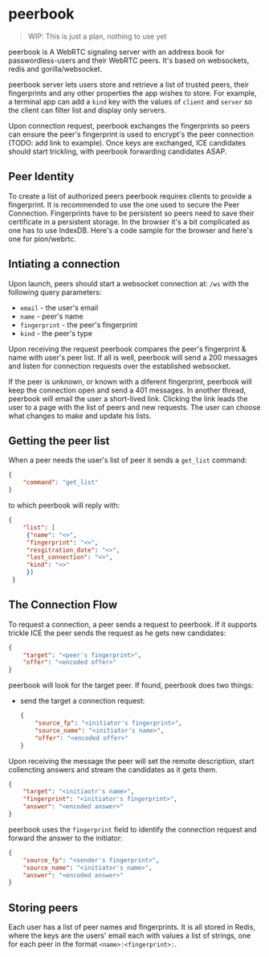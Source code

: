 # peerbook

> WIP: This is just a plan, nothing to use yet

peerbook is A WebRTC signaling server with an address book for
passwordless-users and their WebRTC peers. It's based on websockets, redis and
gorilla/websocket.

peerbook server lets users store and retrieve a list of trusted peers,
their fingerprints and any other properties the app wishes to store.
For example, a terminal app can add a `kind` key with the values of `client`
and `server` so the client can filter list and display only servers.

Upon connection request, 
peerbook exchanges the fingerprints so peers can ensure the peer's fingerprint
is used to encrypt's the peer connection (TODO: add link to example).
Once keys are exchanged, ICE candidates should start trickling, with
peerbook forwarding candidates ASAP.

## Peer Identity

To create a list of authorized peers peerbook requires clients to provide a
fingerprint. It is recommended to use the one used to secure the Peer
Connection. Fingerprints have to be persistent so peers need to save their
certificate in a persistent storage. In the browser it's a bit complicated
as one has to use IndexDB. Here's a code sample for the browser and here's one
for pion/webrtc.

## Intiating a connection

Upon launch, peers should start a websocket connection at:
`/ws` with the following query parameters:

- `email` - the user's email
- `name` - peer's name
- `fingerprint` - the peer's fingerprint
- `kind` - the peer's type

Upon receiving the request peerbook compares the peer's fingerprint & name
with user's peer list.
If all is well, peerbook will send a 200 messages and listen for 
connection requests over the established websocket.

If the peer is unknown, or known with a diferent fingerprint, peerbook 
will keep the connection open and send a 401 messages. 
In another thread, peerbook will email the user a short-lived link.
Clicking the link leads the user to a page with the list of peers
and new requests. The user can choose what changes to make and update his
lists.

## Getting the peer list

When a peer needs the user's list of peer it sends a `get_list` command:

```json
{
    "command": "get_list"
}
```

to which peerbook will reply with:

```json
{
    "list": [
     {"name": "<>", 
     "fingerprint": "<>",
     "resgitration_date": "<>",
     "last_connection": "<>",
     "kind": "<>"
     }]
 }
 ```
## The Connection Flow

To request a connection, a peer sends a request to peerbook. If it supports
trickle ICE the peer sends the request as he gets new candidates:

```json
{
    "target": "<peer's fingerprint>",
    "offer": "<encoded offer>"
}
```

peerbook will look for the target peer. If found, peerbook does two things:
- send the target a connection request:
    ```json
    {
        "source_fp": "<initiator's fingerprint>",
        "source_name": "<initiator's name>",
        "offer": "<encoded offer>"
    }
    ```

Upon receiving the message the peer will set the remote description,
start collencting answers and stream the candidates as it gets them.

```json
{
    "target": "<initiaotr's name>",
    "fingerprint": "<initiator's fingerprint>",
    "answer": "<encoded answer>"
}
```

peerbook uses the `fingerprint` field to identify the connection request and
forward the answer to the initiator:

```json
{
    "source_fp": "<sender's fingerprint>",
    "source_name": "<initiator's name>",
    "answer": "<encoded answer>"
}
```

## Storing peers

Each user has a list of peer names and fingerprints.
It is all stored in Redis, where the keys are the users' email 
each with values a list of strings, one for each peer in the format 
`<name>:<fingerprint>:`.

